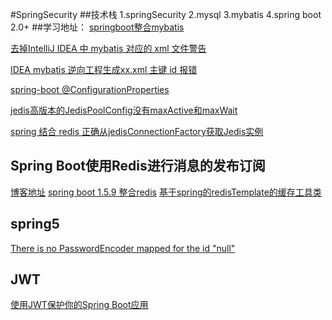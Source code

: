 #SpringSecurity
##技术栈
    1.springSecurity
    2.mysql
    3.mybatis
    4.spring boot 2.0+
##学习地址：
[springboot整合mybatis](https://blog.csdn.net/winter_chen001/article/details/77249029)

[去掉IntelliJ IDEA 中 mybatis 对应的 xml 文件警告](https://blog.csdn.net/aubdiy/article/details/68485336)

[IDEA mybatis 逆向工程生成xx.xml 主键 id 报错](https://blog.csdn.net/liuyinfei_java/article/details/79921797)

[spring-boot @ConfigurationProperties](https://blog.csdn.net/guduyishuai/article/details/70879952)

[jedis高版本的JedisPoolConfig没有maxActive和maxWait](https://blog.csdn.net/lovesomnus/article/details/52021181)

[spring 结合 redis 正确从jedisConnectionFactory获取Jedis实例](https://blog.csdn.net/tiantiandjava/article/details/42913691)

## Spring Boot使用Redis进行消息的发布订阅
   [博客地址](https://www.tianmaying.com/tutorial/springboot-redis-message)
   [spring boot 1.5.9 整合redis](https://yq.aliyun.com/articles/539524)
   [基于spring的redisTemplate的缓存工具类](http://hbxflihua.iteye.com/blog/2328156)
   
## spring5
   [There is no PasswordEncoder mapped for the id "null"](https://blog.csdn.net/dream_an/article/details/79381459)
   
## JWT
   [使用JWT保护你的Spring Boot应用](https://segmentfault.com/a/1190000009231329)